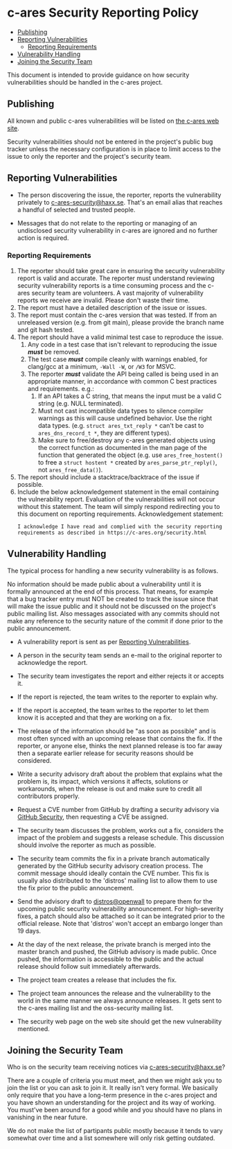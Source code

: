 # c-ares Security Reporting Policy

- [Publishing](#publishing)
- [Reporting Vulnerabilities](#reporting-vulnerabilities)
  - [Reporting Requirements](#reporting-requirements)
- [Vulnerability Handling](#vulnerability-handling)
- [Joining the Security Team](#joining-the-security-team)

This document is intended to provide guidance on how security vulnerabilities
should be handled in the c-ares project.

## Publishing

All known and public c-ares vulnerabilities will be listed on [the c-ares web
site](https://c-ares.org/vulns.html).

Security vulnerabilities should not be entered in the project's public bug
tracker unless the necessary configuration is in place to limit access to the
issue to only the reporter and the project's security team.

## Reporting Vulnerabilities

- The person discovering the issue, the reporter, reports the vulnerability
  privately to [c-ares-security@haxx.se](mailto:c-ares-security@haxx.se). That's
  an email alias that reaches a handful of selected and trusted people.

- Messages that do not relate to the reporting or managing of an undisclosed
  security vulnerability in c-ares are ignored and no further action is
  required.

### Reporting Requirements

1. The reporter should take great care in ensuring the security vulnerability
   report is valid and accurate.  The reporter must understand reviewing
   security vulnerability reports is a time consuming process and the c-ares
   security team are volunteers.  A vast majority of vulnerability reports
   we receive are invalid.  Please don't waste their time.
2. The report must have a detailed description of the issue or issues.
3. The report must contain the c-ares version that was tested.  If from an
   unreleased version (e.g. from git main), please provide the branch name and
   git hash tested.
4. The report should have a valid minimal test case to reproduce the issue.
   1. Any code in a test case that isn't relevant to reproducing the issue
      ***must*** be removed.
   2. The test case ***must*** compile cleanly with warnings enabled, for
      clang/gcc at a minimum, `-Wall -W`, or `/W3` for MSVC.
   3. The reporter ***must*** validate the API being called is being used in an
      appropriate manner, in accordance with common C best practices and
      requirements. e.g.:
      1. If an API takes a C string, that means the input must be a valid C
         string (e.g. NULL terminated).
      2. Must not cast incompatible data types to silence compiler warnings
         as this will cause undefined behavior.  Use the right data types. (e.g.
         `struct ares_txt_reply *` can't be cast to `ares_dns_record_t *`, they
         are different types).
      3. Make sure to free/destroy any c-ares generated objects using the
         correct function as documented in the man page of the function that
         generated the object (e.g. use `ares_free_hostent()` to free
         a `struct hostent *` created by `ares_parse_ptr_reply()`, not
         `ares_free_data()`).
5. The report should include a stacktrace/backtrace of the issue if possible.
6. Include the below acknowledgement statement in the email containing the
   vulnerability report.  Evaluation of the vulnerabilities will not occur
   without this statement.  The team will simply respond redirecting you to this
   document on reporting requirements.  Acknowledgement statement:
   ```
   I acknowledge I have read and complied with the security reporting
   requirements as described in https://c-ares.org/security.html
   ```

## Vulnerability Handling

The typical process for handling a new security vulnerability is as follows.

No information should be made public about a vulnerability until it is
formally announced at the end of this process. That means, for example that a
bug tracker entry must NOT be created to track the issue since that will make
the issue public and it should not be discussed on the project's public
mailing list. Also messages associated with any commits should not make any
reference to the security nature of the commit if done prior to the public
announcement.

- A vulnerability report is sent as per [Reporting Vulnerabilities](#reporting-vulnerabilities).

- A person in the security team sends an e-mail to the original reporter to
  acknowledge the report.

- The security team investigates the report and either rejects it or accepts
  it.

- If the report is rejected, the team writes to the reporter to explain why.

- If the report is accepted, the team writes to the reporter to let them
  know it is accepted and that they are working on a fix.

- The release of the information should be "as soon as possible" and is most
  often synced with an upcoming release that contains the fix. If the
  reporter, or anyone else, thinks the next planned release is too far away
  then a separate earlier release for security reasons should be considered.

- Write a security advisory draft about the problem that explains what the
  problem is, its impact, which versions it affects, solutions or
  workarounds, when the release is out and make sure to credit all
  contributors properly.

- Request a CVE number from GitHub by drafting a security advisory via
  [GitHub Security](https://github.com/c-ares/c-ares/security), then requesting
  a CVE be assigned.

- The security team discusses the problem, works out a fix, considers the
  impact of the problem and suggests a release schedule. This discussion
  should involve the reporter as much as possible.

- The security team commits the fix in a private branch automatically generated
  by the GitHub security advisory creation process. The commit message
  should ideally contain the CVE number. This fix is usually also distributed
  to the 'distros' mailing list to allow them to use the fix prior to the
  public announcement.

- Send the advisory draft to [distros@openwall](http://oss-security.openwall.org/wiki/mailing-lists/distros)
  to prepare them for the upcoming public security vulnerability announcement.
  For high-severity fixes, a patch should also be attached so it can be
  integrated prior to the official release. Note that 'distros' won't accept an
  embargo longer than 19 days.

- At the day of the next release, the private branch is merged into the master
  branch and pushed, the GitHub advisory is made public.  Once pushed, the
  information is accessible to the public and the actual release should follow
  suit immediately afterwards.

- The project team creates a release that includes the fix.

- The project team announces the release and the vulnerability to the world in
  the same manner we always announce releases. It gets sent to the c-ares
  mailing list and the oss-security mailing list.

- The security web page on the web site should get the new vulnerability
  mentioned.


## Joining the Security Team

Who is on the security team receiving notices via [c-ares-security@haxx.se](mailto:c-ares-security@haxx.se)?

There are a couple of criteria you must meet, and then we might ask you to join
the list or you can ask to join it. It really isn't very formal. We basically
only require that you have a long-term presence in the c-ares project and you
have shown an understanding for the project and its way of working. You must've
been around for a good while and you should have no plans in vanishing in the
near future.

We do not make the list of partipants public mostly because it tends to vary
somewhat over time and a list somewhere will only risk getting outdated.
